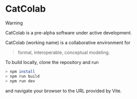 # CatColab

> [!WARNING]
> CatColab is a pre-alpha software under active development.

CatColab (working name) is a collaborative environment for

> formal, interoperable, conceptual modeling.

To build locally, clone the repository and run

```bash
> npm install
> npm run build
> npm run dev
```

and navigate your browser to the URL provided by Vite.
